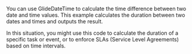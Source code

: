 You can use GlideDateTime to calculate the time difference between two date and time values. This example calculates the duration between two dates and times and outputs the result.

In this situation, you might use this code to calculate the duration of a specific task or event, or to enforce SLAs (Service Level Agreements) based on time intervals.
